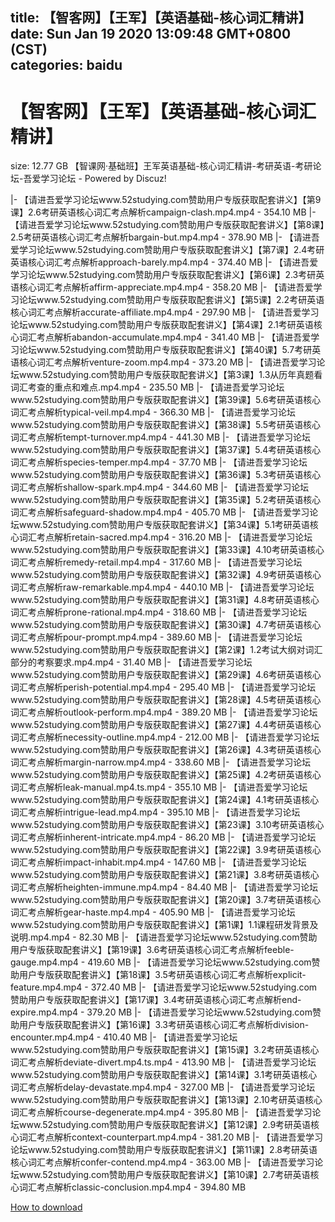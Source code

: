 
title: 【智客网】【王军】【英语基础-核心词汇精讲】
date: Sun Jan 19 2020 13:09:48 GMT+0800 (CST)    
categories: baidu
---

# 【智客网】【王军】【英语基础-核心词汇精讲】
size: 12.77 GB
 【智课网·基础班】王军英语基础-核心词汇精讲-考研英语-考研论坛-吾爱学习论坛 - Powered by Discuz!
 
|- 【请进吾爱学习论坛www.52studying.com赞助用户专版获取配套讲义】【第9课】2.6考研英语核心词汇考点解析campaign-clash.mp4.mp4 - 354.10 MB
|- 【请进吾爱学习论坛www.52studying.com赞助用户专版获取配套讲义】【第8课】2.5考研英语核心词汇考点解析bargain-but.mp4.mp4 - 378.90 MB
|- 【请进吾爱学习论坛www.52studying.com赞助用户专版获取配套讲义】【第7课】2.4考研英语核心词汇考点解析approach-barely.mp4.mp4 - 374.40 MB
|- 【请进吾爱学习论坛www.52studying.com赞助用户专版获取配套讲义】【第6课】2.3考研英语核心词汇考点解析affirm-appreciate.mp4.mp4 - 358.20 MB
|- 【请进吾爱学习论坛www.52studying.com赞助用户专版获取配套讲义】【第5课】2.2考研英语核心词汇考点解析accurate-affiliate.mp4.mp4 - 297.90 MB
|- 【请进吾爱学习论坛www.52studying.com赞助用户专版获取配套讲义】【第4课】2.1考研英语核心词汇考点解析abandon-accumulate.mp4.mp4 - 341.40 MB
|- 【请进吾爱学习论坛www.52studying.com赞助用户专版获取配套讲义】【第40课】5.7考研英语核心词汇考点解析venture-zoom.mp4.mp4 - 373.20 MB
|- 【请进吾爱学习论坛www.52studying.com赞助用户专版获取配套讲义】【第3课】1.3从历年真题看词汇考查的重点和难点.mp4.mp4 - 235.50 MB
|- 【请进吾爱学习论坛www.52studying.com赞助用户专版获取配套讲义】【第39课】5.6考研英语核心词汇考点解析typical-veil.mp4.mp4 - 366.30 MB
|- 【请进吾爱学习论坛www.52studying.com赞助用户专版获取配套讲义】【第38课】5.5考研英语核心词汇考点解析tempt-turnover.mp4.mp4 - 441.30 MB
|- 【请进吾爱学习论坛www.52studying.com赞助用户专版获取配套讲义】【第37课】5.4考研英语核心词汇考点解析species-temper.mp4.mp4 - 37.70 MB
|- 【请进吾爱学习论坛www.52studying.com赞助用户专版获取配套讲义】【第36课】5.3考研英语核心词汇考点解析shallow-spark.mp4.mp4 - 344.60 MB
|- 【请进吾爱学习论坛www.52studying.com赞助用户专版获取配套讲义】【第35课】5.2考研英语核心词汇考点解析safeguard-shadow.mp4.mp4 - 405.70 MB
|- 【请进吾爱学习论坛www.52studying.com赞助用户专版获取配套讲义】【第34课】5.1考研英语核心词汇考点解析retain-sacred.mp4.mp4 - 316.20 MB
|- 【请进吾爱学习论坛www.52studying.com赞助用户专版获取配套讲义】【第33课】4.10考研英语核心词汇考点解析remedy-retail.mp4.mp4 - 317.60 MB
|- 【请进吾爱学习论坛www.52studying.com赞助用户专版获取配套讲义】【第32课】4.9考研英语核心词汇考点解析raw-remarkable.mp4.mp4 - 440.10 MB
|- 【请进吾爱学习论坛www.52studying.com赞助用户专版获取配套讲义】【第31课】4.8考研英语核心词汇考点解析prone-rational.mp4.mp4 - 318.60 MB
|- 【请进吾爱学习论坛www.52studying.com赞助用户专版获取配套讲义】【第30课】4.7考研英语核心词汇考点解析pour-prompt.mp4.mp4 - 389.60 MB
|- 【请进吾爱学习论坛www.52studying.com赞助用户专版获取配套讲义】【第2课】1.2考试大纲对词汇部分的考察要求.mp4.mp4 - 31.40 MB
|- 【请进吾爱学习论坛www.52studying.com赞助用户专版获取配套讲义】【第29课】4.6考研英语核心词汇考点解析perish-potential.mp4.mp4 - 295.40 MB
|- 【请进吾爱学习论坛www.52studying.com赞助用户专版获取配套讲义】【第28课】4.5考研英语核心词汇考点解析outlook-perform.mp4.mp4 - 389.20 MB
|- 【请进吾爱学习论坛www.52studying.com赞助用户专版获取配套讲义】【第27课】4.4考研英语核心词汇考点解析necessity-outline.mp4.mp4 - 212.00 MB
|- 【请进吾爱学习论坛www.52studying.com赞助用户专版获取配套讲义】【第26课】4.3考研英语核心词汇考点解析margin-narrow.mp4.mp4 - 338.60 MB
|- 【请进吾爱学习论坛www.52studying.com赞助用户专版获取配套讲义】【第25课】4.2考研英语核心词汇考点解析leak-manual.mp4.ts.mp4 - 355.10 MB
|- 【请进吾爱学习论坛www.52studying.com赞助用户专版获取配套讲义】【第24课】4.1考研英语核心词汇考点解析intrigue-lead.mp4.mp4 - 395.10 MB
|- 【请进吾爱学习论坛www.52studying.com赞助用户专版获取配套讲义】【第23课】3.10考研英语核心词汇考点解析inherent-intricate.mp4.mp4 - 86.20 MB
|- 【请进吾爱学习论坛www.52studying.com赞助用户专版获取配套讲义】【第22课】3.9考研英语核心词汇考点解析impact-inhabit.mp4.mp4 - 147.60 MB
|- 【请进吾爱学习论坛www.52studying.com赞助用户专版获取配套讲义】【第21课】3.8考研英语核心词汇考点解析heighten-immune.mp4.mp4 - 84.40 MB
|- 【请进吾爱学习论坛www.52studying.com赞助用户专版获取配套讲义】【第20课】3.7考研英语核心词汇考点解析gear-haste.mp4.mp4 - 405.90 MB
|- 【请进吾爱学习论坛www.52studying.com赞助用户专版获取配套讲义】【第1课】1.1课程研发背景及说明.mp4.mp4 - 82.30 MB
|- 【请进吾爱学习论坛www.52studying.com赞助用户专版获取配套讲义】【第19课】3.6考研英语核心词汇考点解析feeble-gauge.mp4.mp4 - 419.60 MB
|- 【请进吾爱学习论坛www.52studying.com赞助用户专版获取配套讲义】【第18课】3.5考研英语核心词汇考点解析explicit-feature.mp4.mp4 - 372.40 MB
|- 【请进吾爱学习论坛www.52studying.com赞助用户专版获取配套讲义】【第17课】3.4考研英语核心词汇考点解析end-expire.mp4.mp4 - 379.20 MB
|- 【请进吾爱学习论坛www.52studying.com赞助用户专版获取配套讲义】【第16课】3.3考研英语核心词汇考点解析division-encounter.mp4.mp4 - 410.40 MB
|- 【请进吾爱学习论坛www.52studying.com赞助用户专版获取配套讲义】【第15课】3.2考研英语核心词汇考点解析deviate-divert.mp4.ts.mp4 - 413.90 MB
|- 【请进吾爱学习论坛www.52studying.com赞助用户专版获取配套讲义】【第14课】3.1考研英语核心词汇考点解析delay-devastate.mp4.mp4 - 327.00 MB
|- 【请进吾爱学习论坛www.52studying.com赞助用户专版获取配套讲义】【第13课】2.10考研英语核心词汇考点解析course-degenerate.mp4.mp4 - 395.80 MB
|- 【请进吾爱学习论坛www.52studying.com赞助用户专版获取配套讲义】【第12课】2.9考研英语核心词汇考点解析context-counterpart.mp4.mp4 - 381.20 MB
|- 【请进吾爱学习论坛www.52studying.com赞助用户专版获取配套讲义】【第11课】2.8考研英语核心词汇考点解析confer-contend.mp4.mp4 - 363.00 MB
|- 【请进吾爱学习论坛www.52studying.com赞助用户专版获取配套讲义】【第10课】2.7考研英语核心词汇考点解析classic-conclusion.mp4.mp4 - 394.80 MB

[How to download](https://bpcam.bemobtrk.com/go/2ceec3aa-1ca2-46d6-b9ff-aaa5c184517c?jno=812)